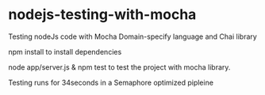 # nodejs-testing-with-mocha
Testing nodeJs code with Mocha Domain-specify language and Chai library

npm install to install dependencies

node app/server.js & npm test   to test the project with mocha library. 


Testing runs for 34seconds in a Semaphore optimized pipleine 
